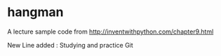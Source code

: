 # hangman
A lecture sample code from http://inventwithpython.com/chapter9.html

New Line added : Studying and practice  Git 
